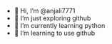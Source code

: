 - 👋 Hi, I’m @anjali7771
- 👀 I’m just exploring github
- 🌱 I’m currently learning python
- 💞️ I’m learning to use github

<!---
anjali7771/anjali7771 is a ✨ special ✨ repository because its `README.md` (this file) appears on your GitHub profile.
You can click the Preview link to take a look at your changes.
--->

